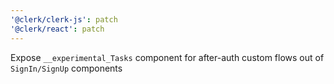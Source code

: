 ```yaml
---
'@clerk/clerk-js': patch
'@clerk/react': patch
---
```


Expose `__experimental_Tasks` component for after-auth custom flows out of `SignIn/SignUp` components
